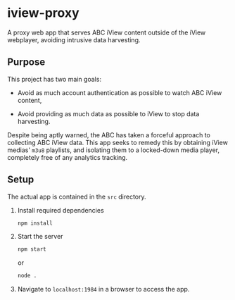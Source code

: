 # iview-proxy

A proxy web app that serves ABC iView content outside of the iView webplayer, avoiding intrusive data harvesting.

## Purpose

This project has two main goals:

- Avoid as much account authentication as possible to watch ABC iView content,

- Avoid providing as much data as possible to iView to stop data harvesting.

Despite being aptly warned, the ABC has taken a forceful approach to collecting ABC iView data. This app seeks to remedy this by obtaining iView medias' `m3u8` playlists, and isolating them to a locked-down media player, completely free of any analytics tracking.

## Setup

The actual app is contained in the `src` directory.

1. Install required dependencies

    ```sh
    npm install
    ```

2. Start the server

    ```sh
    npm start
    ```

    or 

    ```sh
    node .
    ```

3. Navigate to `localhost:1984` in a browser to access the app.